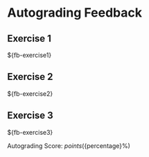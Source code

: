 # Autograding Feedback

## Exercise 1

${fb-exercise1}

## Exercise 2

${fb-exercise2}

## Exercise 3

${fb-exercise3}

Autograding Score: ${points} (${percentage}%)
